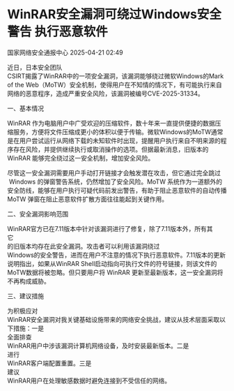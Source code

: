 #  WinRAR安全漏洞可绕过Windows安全警告 执行恶意软件   
 国家网络安全通报中心   2025-04-21 02:49  
  
近日，日本安全团队  
CSIRT揭露了WinRAR中的一项安全漏洞，该漏洞能够绕过微软Windows的Mark of the Web（MoTW）安全机制，使得用户在不知情的情况下，有可能执行来自网络的恶意程序，造成严重安全风险，该漏洞被编号CVE-2025-31334。  
  
一、基本情况  
  
WinRAR 作为电脑用户中广受欢迎的压缩软件，数十年来一直提供便捷的数据压缩服务，方便将文件压缩成更小的体积以便于传输。微软Windows的MoTW通常是在用户尝试运行从网络下载的未知软件时出现，提醒用户执行来自不明来源的程序存在风险，并提供继续执行或取消操作的选项。但据最新消息，旧版本的 WinRAR 能够完全绕过这一安全机制，增加安全风险。  
  
尽管这一安全漏洞需要用户手动打开链接才会触发潜在攻击，但它通过完全跳过  
 Windows 的弹窗警告系统，仍然增加了安全风险。MoTW 系统作为一道额外的安全防线，能够在用户执行可疑代码前发出警告，有助于阻止恶意软件的自动传播MoTW 弹窗在阻止恶意软件扩散方面往往能起到关键作用。  
  
二、安全漏洞影响范围  
  
WinRAR官方已在7.11版本中针对该漏洞进行了修复，除了7.11版本外，所有其  
它  
的旧版本均存在此安全漏洞。攻击者可以利用该漏洞绕过  
Windows的安全警告，进而在用户不注意的情况下执行恶意软件。7.11版本的更新说明指出，如果从WinRAR Shell启动指向可执行文件的符号链接，则该文件的MoTW数据将被忽略。但只要用户将 WinRAR 更新至最新版本，这一安全漏洞将不再构成威胁。  
  
三、建议措施  
  
为积极应对  
WinRAR安全漏洞对我关键基础设施带来的网络安全挑战，建议从技术层面采取以下措施：一是  
全面排查  
WinRAR用户中涉该漏洞计算机网络设备，及时安装最新版本。二是  
进行  
WinRAR客户端配置重置。三是  
建议  
WinRAR用户在处理敏感数据时避免连接到不受信任的网络。  
  
